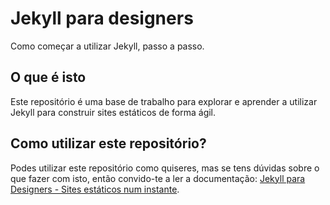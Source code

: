 # Jekyll para designers
Como começar a utilizar Jekyll, passo a passo.


## O que é isto
Este repositório é uma base de trabalho para explorar e aprender a utilizar Jekyll para construir sites estáticos de forma ágil. 


## Como utilizar este repositório?
Podes utilizar este repositório como quiseres, mas se tens dúvidas sobre o que fazer com isto, então convido-te a ler a documentação: [Jekyll para Designers - Sites estáticos num instante](http://trezalves.com/jekyll/).
